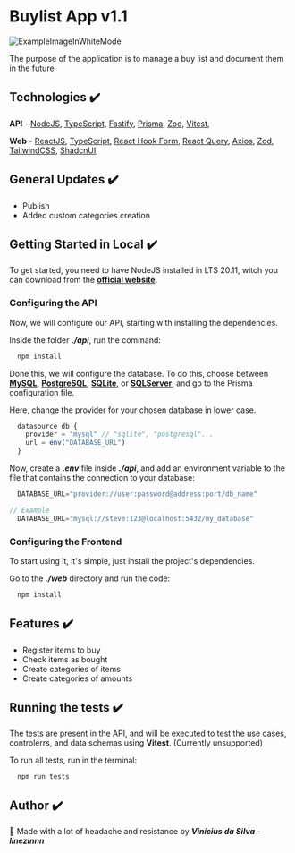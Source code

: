 # Buylist App v1.1

![ExampleImageInWhiteMode](https://github.com/Linezinnn/buylist-app/assets/111308710/ee285145-8e4d-4a8d-b97a-1166f0248e60)

The purpose of the application is to manage a buy list and document them in the future

## Technologies ✔️

**API** - 
[NodeJS](https://nodejs.org/docs/latest-v20.x/api/index.html), 
[TypeScript](https://www.typescriptlang.org/docs/),
[Fastify](https://fastify.dev/docs/latest/Guides/Getting-Started/),
[Prisma](https://www.prisma.io/docs/getting-started/quickstart),
[Zod](https://zod.dev),
[Vitest](https://vitest.dev/guide/),

**Web** - 
[ReactJS](https://react.dev/learn),
[TypeScript](https://www.typescriptlang.org/docs/),
[React Hook Form](https://react-hook-form.com/get-started),
[React Query](https://tanstack.com/query/v4/docs/framework/react/quick-start),
[Axios](https://axios-http.com/docs/intro),
[Zod](https://zod.dev),
[TailwindCSS](https://tailwindcss.com/docs/installation),
[ShadcnUI](https://ui.shadcn.com/docs),

## General Updates ✔️
- Publish
- Added custom categories creation

## Getting Started in Local ✔️

To get started, you need to have NodeJS installed in LTS 20.11, witch you can download from the [**official website**](https://nodejs.org/en). 

### Configuring the API
Now, we will configure our API, starting with installing the dependencies.

Inside the folder **_./api_**, run the command: 

```bash
  npm install
```

Done this, we will configure the database. To do this, choose between [**MySQL**](https://dev.mysql.com/doc/), [**PostgreSQL**](https://www.postgresql.org/docs/), [**SQLite**](https://www.sqlite.org/docs.html), or [**SQLServer**](https://learn.microsoft.com/pt-br/sql/sql-server/?view=sql-server-ver16), and go to the Prisma configuration file.

Here, change the provider for your chosen database in lower case.

```ts
  datasource db {
    provider = "mysql" // "sqlite", "postgresql"...
    url = env("DATABASE_URL")
  }
```

Now, create a **_.env_** file inside **_./api_**, and add an environment variable to the file that contains the connection to your database:

```ts
  DATABASE_URL="provider://user:password@address:port/db_name"

// Example
  DATABASE_URL="mysql://steve:123@localhost:5432/my_database"
```

### Configuring the Frontend

To start using it, it's simple, just install the project's dependencies.

Go to the **_./web_** directory and run the code:

```js
  npm install
```

## Features ✔️
 - Register items to buy
 - Check items as bought
 - Create categories of items
 - Create categories of amounts

## Running the tests ✔️

The tests are present in the API, and will be executed to test the use cases, controlerrs, and data schemas using **Vitest**. (Currently unsupported)

To run all tests, run in the terminal:

```
  npm run tests
```

## Author ✔️

🔨 Made with a lot of headache and resistance by **_Vinícius da Silva - linezinnn_**

